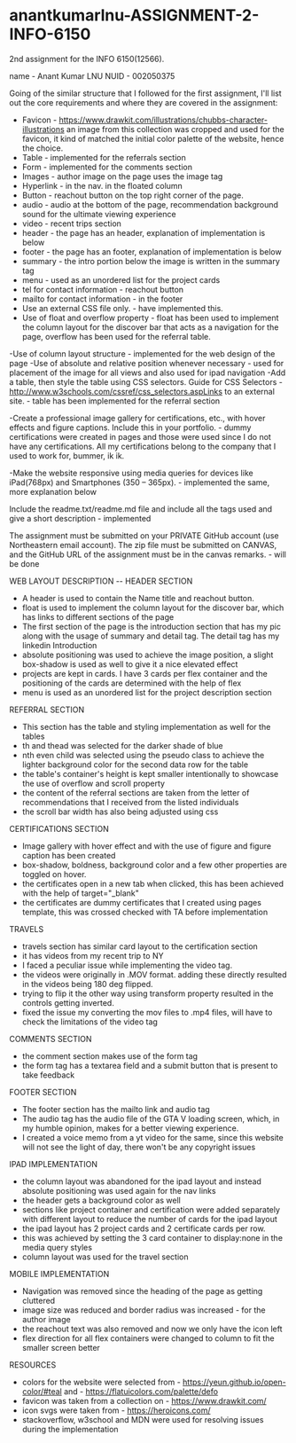 # anantkumarlnu-ASSIGNMENT-2-INFO-6150
2nd assignment for the INFO 6150(12566).

name - Anant Kumar LNU
NUID - 002050375

Going of the similar structure that I followed for the first assignment, I'll list out the core requirements and where they are covered in the assignment:
- Favicon - https://www.drawkit.com/illustrations/chubbs-character-illustrations an image from this collection was cropped and used for the favicon, it kind of matched the initial color palette of the website, hence the choice.
- Table - implemented for the referrals section
- Form - implemented for the comments section
- Images - author image on the page uses the image tag
- Hyperlink - in the nav. in the floated column 
- Button - reachout button on the top right corner of the page.
- audio - audio at the bottom of the page, recommendation background sound for the ultimate viewing experience 
- video - recent trips section 
- header - the page has an header, explanation of implementation is below 
- footer - the page has an footer, explanation of implementation is below 
- summary - the intro portion below the image is written in the summary tag  
- menu - used as an unordered list for the project cards
- tel for contact information - reachout button 
- mailto for contact information - in the footer
- Use an external CSS file only. - have implemented this.
- Use of float and overflow property - float has been used to implement the column layout for the discover bar that acts as a navigation for the page, overflow has been used for the referral table.

-Use of column layout structure -  implemented for the web design of the page
-Use of absolute and relative position whenever necessary - used for placement of the image for all views and also used for ipad navigation 
-Add a table, then style the table using CSS selectors. Guide for CSS Selectors - http://www.w3schools.com/cssref/css_selectors.aspLinks to an external site. - table has been implemented for the referral section

-Create a professional image gallery for certifications, etc., with hover effects and figure captions. Include this in your portfolio. - dummy certifications were created in pages and those were used since I do not have any certifications. All my certifications belong to the company that I used to work for, bummer, ik ik. 

-Make the website responsive using media queries for devices like iPad(768px) and Smartphones (350 – 365px). - implemented the same, more explanation below

Include the readme.txt/readme.md file and include all the tags used and give a short description - implemented 

The assignment must be submitted on your PRIVATE GitHub account (use Northeastern email account). The zip file must be submitted on CANVAS, and the GitHub URL of the assignment must be in the canvas remarks. - will be done

WEB LAYOUT DESCRIPTION --
HEADER SECTION
- A header is used to contain the Name title and reachout button.
- float is used to implement the column layout for the discover bar, which has links to different sections of the page
- The first section of the page is the introduction section that has my pic along with the usage of summary and detail tag. The detail tag has my linkedin Introduction
- absolute positioning was used to achieve the image position, a slight box-shadow is used as well to give it a nice elevated effect
- projects are kept in cards. I have 3 cards per flex container and the positioning of the cards are determined with the help of flex
- menu is used as an unordered list for the project description section

REFERRAL SECTION 
- This section has the table and styling implementation as well for the tables
- th and thead was selected for the darker shade of blue
- nth even child was selected using the pseudo class to achieve the lighter background color for the second data row for the table
- the table's container's height is kept smaller intentionally to showcase the use of overflow and scroll property
- the content of the referral sections are taken from the letter of recommendations that I received from the listed individuals
- the scroll bar width has also being adjusted using css 

CERTIFICATIONS SECTION 
- Image gallery with hover effect and with the use of figure and figure caption has been created
- box-shadow, boldness, background color and a few other properties are toggled on hover.
- the certificates open in a new tab when clicked, this has been achieved with the help of target="_blank"
- the certificates are dummy certificates that I created using pages template, this was crossed checked with TA before implementation

TRAVELS
- travels section has similar card layout to the certification section
- it has videos from my recent trip to NY
- I faced a peculiar issue while implementing the video tag.
- the videos were originally in .MOV format. adding these directly resulted in the videos being 180 deg flipped.
- trying to flip it the other way using transform property resulted in the controls getting inverted.
- fixed the issue my converting the mov files to .mp4 files, will have to check the limitations of the video tag

COMMENTS SECTION
- the comment section makes use of the form tag
- the form tag has a textarea field and a submit button that is present to take feedback

FOOTER SECTION 
- The footer section has the mailto link and audio tag
- The audio tag has the audio file of the GTA V loading screen, which, in my humble opinion, makes for a better viewing experience.
- I created a voice memo from a yt video for the same, since this website will not see the light of day, there won't be any copyright issues

IPAD IMPLEMENTATION 
- the column layout was abandoned for the ipad layout and instead absolute positioning was used again for the nav links
- the header gets a background color as well
- sections like project container and certification were added separately with different layout to reduce the number of cards for the ipad layout
- the ipad layout has 2 project cards and 2 certificate cards per row.
- this was achieved by setting the 3 card container to display:none in the media query styles
- column layout was used for the travel section

MOBILE IMPLEMENTATION 
- Navigation was removed since the heading of the page as getting cluttered
- image size was reduced and border radius was increased - for the author image
- the reachout text was also removed and now we only have the icon left
- flex direction for all flex containers were changed to column to fit the smaller screen better

RESOURCES 
- colors for the website were selected from - https://yeun.github.io/open-color/#teal and - https://flatuicolors.com/palette/defo
- favicon was taken from a collection on - https://www.drawkit.com/
- icon svgs were taken from - https://heroicons.com/
- stackoverflow, w3school and MDN were used for resolving issues during the implementation 

